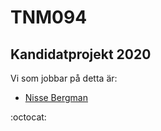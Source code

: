# TNM094
## Kandidatprojekt 2020
Vi som jobbar på detta är:
* [Nisse Bergman](nibe91@gmail.com)

:octocat:
